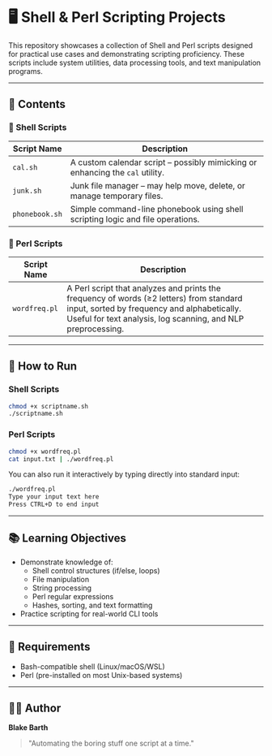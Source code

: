 # 🖥️ Shell & Perl Scripting Projects

This repository showcases a collection of Shell and Perl scripts designed for practical use cases and demonstrating scripting proficiency. These scripts include system utilities, data processing tools, and text manipulation programs.

---

## 📁 Contents

### 🐚 Shell Scripts

| Script Name     | Description |
|----------------|-------------|
| `cal.sh`        | A custom calendar script – possibly mimicking or enhancing the `cal` utility. |
| `junk.sh`       | Junk file manager – may help move, delete, or manage temporary files. |
| `phonebook.sh`  | Simple command-line phonebook using shell scripting logic and file operations. |

### 🐪 Perl Scripts

| Script Name     | Description |
|----------------|-------------|
| `wordfreq.pl`   | A Perl script that analyzes and prints the frequency of words (≥2 letters) from standard input, sorted by frequency and alphabetically. Useful for text analysis, log scanning, and NLP preprocessing. |

---

## 🧪 How to Run

### Shell Scripts

```bash
chmod +x scriptname.sh
./scriptname.sh
```

### Perl Scripts

```bash
chmod +x wordfreq.pl
cat input.txt | ./wordfreq.pl
```

You can also run it interactively by typing directly into standard input:

```bash
./wordfreq.pl
Type your input text here
Press CTRL+D to end input
```

---

## 📚 Learning Objectives

- Demonstrate knowledge of:
  - Shell control structures (if/else, loops)
  - File manipulation
  - String processing
  - Perl regular expressions
  - Hashes, sorting, and text formatting
- Practice scripting for real-world CLI tools

---

## 🔧 Requirements

- Bash-compatible shell (Linux/macOS/WSL)
- Perl (pre-installed on most Unix-based systems)

---


## 🙋‍♂️ Author

**Blake Barth**

> "Automating the boring stuff one script at a time."

